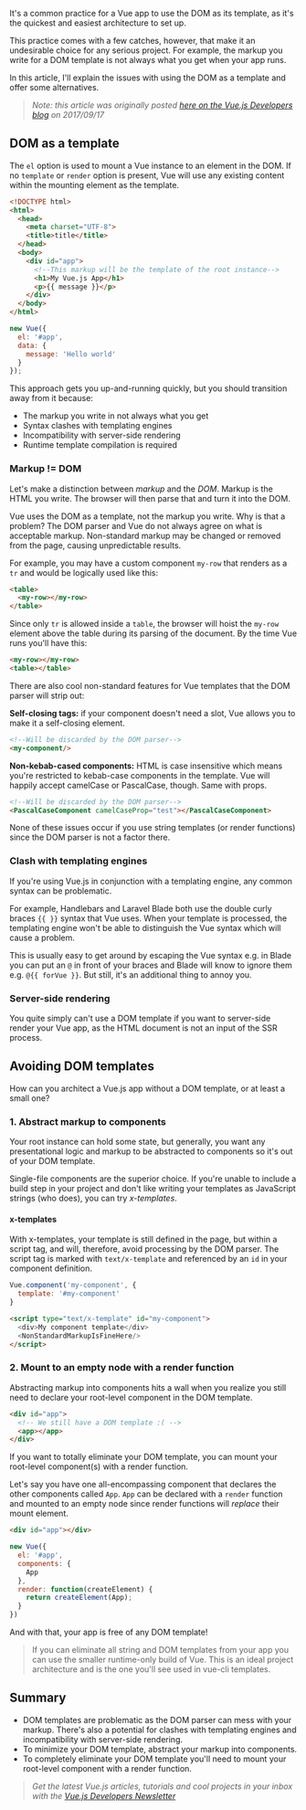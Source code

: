 It's a common practice for a Vue app to use the DOM as its template, as it's the quickest and easiest architecture to set up.

This practice comes with a few catches, however, that make it an undesirable choice for any serious project. For example, the markup you write for a DOM template is not always what you get when your app runs.

In this article, I'll explain the issues with using the DOM as a template and offer some alternatives.

> *Note: this article was originally posted [here on the Vue.js Developers blog](https://vuejsdevelopers.com/2017/09/17/vue-js-avoid-dom-templates/?jsdojo_id=cjs_adt) on 2017/09/17*

## DOM as a template

The `el` option is used to mount a Vue instance to an element in the DOM. If no `template` or `render` option is present, Vue will use any existing content within the mounting element as the template.

```html
<!DOCTYPE html>
<html>
  <head>
    <meta charset="UTF-8">
    <title>title</title>
  </head>
  <body>
    <div id="app">
      <!--This markup will be the template of the root instance-->
      <h1>My Vue.js App</h1>
      <p>{{ message }}</p>
    </div>
  </body>
</html>
```
```js
new Vue({
  el: '#app',
  data: {
    message: 'Hello world'
  }
});
```

This approach gets you up-and-running quickly, but you should transition away from it because:

- The markup you write in not always what you get
- Syntax clashes with templating engines
- Incompatibility with server-side rendering
- Runtime template compilation is required

### Markup != DOM

Let's make a distinction between *markup* and the *DOM*. Markup is the HTML you write. The browser will then parse that and turn it into the DOM.

Vue uses the DOM as a template, not the markup you write. Why is that a problem? The DOM parser and Vue do not always agree on what is acceptable markup. Non-standard markup may be changed or removed from the page, causing unpredictable results.

For example, you may have a custom component `my-row` that renders as a `tr` and would be logically used like this:

```html
<table>
  <my-row></my-row>
</table>
```

Since only `tr` is allowed inside a `table`, the browser will hoist the `my-row` element above the table during its parsing of the document. By the time Vue runs you'll have this:

```html
<my-row></my-row>
<table></table>
```

There are also cool non-standard features for Vue templates that the DOM parser will strip out:

**Self-closing tags:** if your component doesn't need a slot, Vue allows you to make it a self-closing element.

```html
<!--Will be discarded by the DOM parser-->
<my-component/>
```

**Non-kebab-cased components:** HTML is case insensitive which means you're restricted to kebab-case components in the template. Vue will happily accept camelCase or PascalCase, though. Same with props.

```html
<!--Will be discarded by the DOM parser-->
<PascalCaseComponent camelCaseProp="test"></PascalCaseComponent>
```

None of these issues occur if you use string templates (or render functions) since the DOM parser is not a factor there.

### Clash with templating engines

If you're using Vue.js in conjunction with a templating engine, any common syntax can be problematic.

For example, Handlebars and Laravel Blade both use the double curly braces `{{ }}` syntax that Vue uses. When your template is processed, the templating engine won't be able to distinguish the Vue syntax which will cause a problem.

This is usually easy to get around by escaping the Vue syntax e.g. in Blade you can put an `@` in front of your braces and Blade will know to ignore them e.g. `@{{ forVue }}`. But still, it's an additional thing to annoy you.

### Server-side rendering

You quite simply can't use a DOM template if you want to server-side render your Vue app, as the HTML document is not an input of the SSR process.

## Avoiding DOM templates

How can you architect a Vue.js app without a DOM template, or at least a small one?

### 1. Abstract markup to components

Your root instance can hold some state, but generally, you want any presentational logic and markup to be abstracted to components so it's out of your DOM template.

Single-file components are the superior choice. If you're unable to include a build step in your project and don't like writing your templates as JavaScript strings (who does), you can try *x-templates*. 

#### x-templates

With x-templates, your template is still defined in the page, but within a script tag, and will, therefore, avoid processing by the DOM parser. The script tag is marked with `text/x-template` and referenced by an `id` in your component definition.

```js
Vue.component('my-component', {
  template: '#my-component'
}
```

```html
<script type="text/x-template" id="my-component">
  <div>My component template</div>
  <NonStandardMarkupIsFineHere/>
</script>
```

### 2. Mount to an empty node with a render function

Abstracting markup into components hits a wall when you realize you still need to declare your root-level component in the DOM template. 

```html
<div id="app">
  <!-- We still have a DOM template :( -->
  <app></app>
</div>
```

If you want to totally eliminate your DOM template, you can mount your root-level component(s) with a render function.

Let's say you have one all-encompassing component that declares the other components called `App`. `App` can be declared with a `render` function and mounted to an empty node since render functions will *replace* their mount element.

```html
<div id="app"></div>
```

```js
new Vue({
  el: '#app',
  components: {
    App
  },
  render: function(createElement) {
    return createElement(App);
  }
})
```

And with that, your app is free of any DOM template!

> If you can eliminate all string and DOM templates from your app you can use the smaller runtime-only build of Vue. This is an ideal project architecture and is the one you'll see used in vue-cli templates.

## Summary

- DOM templates are problematic as the DOM parser can mess with your markup. There's also a potential for clashes with templating engines and incompatibility with server-side rendering.
- To minimize your DOM template, abstract your markup into components.
- To completely eliminate your DOM template you'll need to mount your root-level component with a render function.

> *Get the latest Vue.js articles, tutorials and cool projects in your inbox with the [Vue.js Developers Newsletter](https://vuejsdevelopers.com/newsletter/?jsdojo_id=cjs_adt)*
